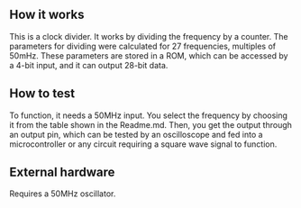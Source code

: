 <!---

This file is used to generate your project datasheet. Please fill in the information below and delete any unused
sections.

You can also include images in this folder and reference them in the markdown. Each image must be less than
512 kb in size, and the combined size of all images must be less than 1 MB.
-->

## How it works

This is a clock divider. It works by dividing the frequency by a counter. The parameters for dividing were calculated for 27 frequencies, multiples of 50mHz. These parameters are stored in a ROM, which can be accessed by a 4-bit input, and it can output 28-bit data.

## How to test

To function, it needs a 50MHz input. You select the frequency by choosing it from the table shown in the Readme.md. Then, you get the output through an output pin, which can be tested by an oscilloscope and fed into a microcontroller or any circuit requiring a square wave signal to function.

## External hardware

Requires a 50MHz oscillator.




